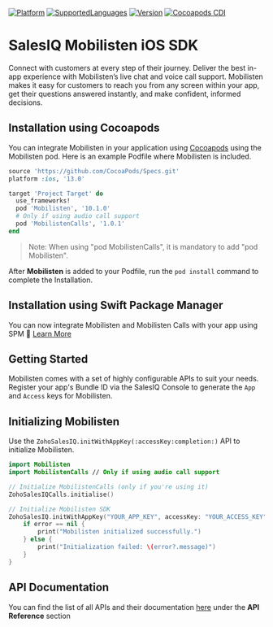 [![Platform](https://img.shields.io/badge/platforms-iOS-orange.svg)](https://cocoapods.org/pods/Mobilisten)
[![SupportedLanguages](https://img.shields.io/badge/languages-Swift%20%7C%20%20ObjectiveC-green.svg)](https://www.zoho.com/salesiq/help/developer-section/ios-mobile-sdk-installation.html)
[![Version](https://img.shields.io/badge/version-10.1.0-blue.svg)](https://cocoapods.org/pods/Mobilisten)
[![Cocoapods CDI](https://github.com/zoho/SalesIQ-Mobilisten-iOS/workflows/Cocoapods%20CD/badge.svg)](https://github.com/zoho/SalesIQ-Mobilisten-iOS/actions?query=workflow%3A%22Cocoapods+CD%22)

# SalesIQ Mobilisten iOS SDK

Connect with customers at every step of their journey. Deliver the best in-app experience with Mobilisten’s live chat and voice call support. Mobilisten makes it easy for customers to reach you from any screen within your app, get their questions answered instantly, and make confident, informed decisions.  


## Installation using Cocoapods

You can integrate Mobilisten in your application using [Cocoapods](https://guides.cocoapods.org/using/getting-started.html) using the Mobilisten pod.
Here is an example Podfile where Mobilisten is included. 

```ruby
source 'https://github.com/CocoaPods/Specs.git'
platform :ios, '13.0'

target 'Project Target' do
  use_frameworks!
  pod 'Mobilisten', '10.1.0'
  # Only if using audio call support
  pod 'MobilistenCalls', '1.0.1'
end
```

> Note: When using "pod MobilistenCalls", it is mandatory to add "pod Mobilisten".  


After **Mobilisten** is added to your Podfile, run the `pod install` command to complete the Installation.

## Installation using Swift Package Manager

You can now integrate Mobilisten and Mobilisten Calls with your app using SPM 🎉  [Learn More](https://github.com/zoho/SalesIQ-Mobilisten-iOS-SP)


## Getting Started

Mobilisten comes with a set of highly configurable APIs to suit your needs. Register your app's Bundle ID via the SalesIQ Console to generate the `App` and `Access` keys for Mobilisten.

## Initializing Mobilisten
Use the `ZohoSalesIQ.initWithAppKey(:accessKey:completion:)` API to initialize Mobilisten.
```swift
import Mobilisten
import MobilistenCalls // Only if using audio call support

// Initialize MobilistenCalls (only if you're using it)
ZohoSalesIQCalls.initialise() 

// Initialize Mobilisten SDK
ZohoSalesIQ.initWithAppKey("YOUR_APP_KEY", accessKey: "YOUR_ACCESS_KEY") { error in
    if error == nil {
        print("Mobilisten initialized successfully.")
    } else {
        print("Initialization failed: \(error?.message)")
    }
}
```

## API Documentation
You can find the list of all APIs and their documentation [here](https://www.zoho.com/salesiq/help/developer-section/ios-sdk-event-delegate-v3.html) under the **API Reference** section

